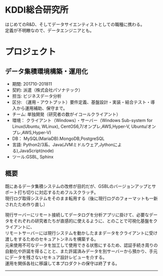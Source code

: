 # KDDI総合研究所
はじめてのR&D、そしてデータサイエンティストとしての職種に携わる。  
定義が不明瞭なので、データエンジニアとも。  

# プロジェクト
## データ集積環境構築・運用化
- 期間: 201710-201811
- 契約: 派遣（株式会社パソナテック）
- 担当: ビジネスデータ分析
- 区分: （運用・アウトプット）要件定義、基盤設計・実装・結合テスト・導入から運用補助、保守まで。
- チーム:  単独開発（研究者の数がイコールクライアント）
- 環境： クライアント（Windows）・サーバー（Windows Sub-system for Linux(Ubuntu, WLinux), CentOS6,7/オンプレ,AWS,Hyper-V, Ubuntu/オンプレ,AWS,Hyper-V)
- DB： MySQL(MariaDB).MongoDB,PostgreSQL
- 言語: Python2/3系、Java(JVMミドルウェア,Jythonによる),JavaScript(node)
- ツール:GSBL, Sphinx

## 概要
既にあるデータ集積システムの改修が目的だが、GSBLのバージョンアップとサポート打ち切りに対応するためフルスクラッチ。  
現行ログ取得システムをそのまま転用する（後に現行ログのフォーマットも一新されたため作り直し）  
  
現行サーバーにリモート接続してデータログを分析アプリに掛けて、必要なデータをそれぞれの研究者たちが直感的に使えるように、とのことで可視化基盤をクライアントに、  
リモートサーバーには現行システムを動かしたままデータをクライアントに受け渡しをするためのセキュアトンネルを構築する。  
元来使用不可なデータを加工して使用できる状態にするため、認証手続き周りの自動化や許諾を得ることと、また許諾済みデータを別サーバーから預かり、手元にデータを残さないセキュア設計レビューを介する。  
運用を関係各社に移譲して本プロダクトの保守は終了する。

---

